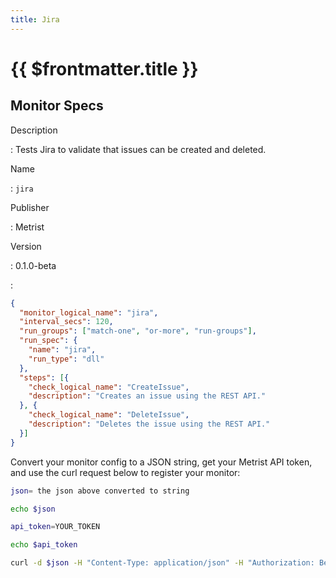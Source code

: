 ```yaml
---
title: Jira
---
```


# {{ $frontmatter.title }}

## Monitor Specs

Description

: Tests Jira to validate that issues can be created and deleted.

Name

: `jira`

Publisher

: Metrist

Version

: 0.1.0-beta

: &nbsp;


<!--@include: /parts/_1.md-->


<!--@include: /parts/_2.md-->


<!--@include: /parts/_3.md-->





<!--@include: /parts/_4.md-->


```json
{
  "monitor_logical_name": "jira",
  "interval_secs": 120,
  "run_groups": ["match-one", "or-more", "run-groups"],
  "run_spec": {
    "name": "jira",
    "run_type": "dll"
  },
  "steps": [{
    "check_logical_name": "CreateIssue",
    "description": "Creates an issue using the REST API."
  }, {
    "check_logical_name": "DeleteIssue",
    "description": "Deletes the issue using the REST API."
  }]
}
```




Convert your monitor config to a JSON string, get your Metrist API token, and use the curl request below to register your monitor:

```sh
json= the json above converted to string

echo $json

api_token=YOUR_TOKEN

echo $api_token

curl -d $json -H "Content-Type: application/json" -H "Authorization: Bearer $api_token" 'https://app.metrist.io/api/v0/monitor-config'

```

<!--@include: /parts/tips_api.md-->


<!--@include: /parts/_5.md-->


<!--@include: /parts/result.md-->